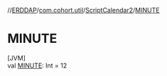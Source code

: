 //[ERDDAP](../../../index.md)/[com.cohort.util](../index.md)/[ScriptCalendar2](index.md)/[MINUTE](-m-i-n-u-t-e.md)

# MINUTE

[JVM]\
val [MINUTE](-m-i-n-u-t-e.md): Int = 12